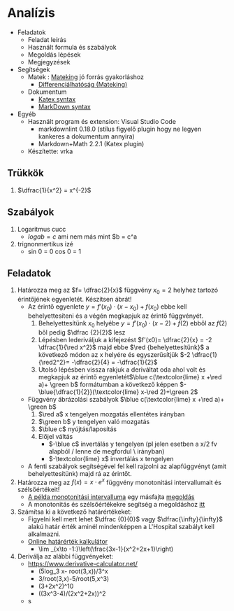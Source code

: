# Analízis

- Feladatok
  - Feladat leírás
  - Használt formula és szabályok
  - Megoldás lépések
  - Megjegyzések
- Segítségek
  - Matek : [Mateking](https://www.mateking.hu) jó forrás gyakorláshoz
    - [Differenciálhatóság (Mateking)](https://www.mateking.hu/system/files/docs/differencialhatosag.pdf)
  - Dokumentum
    - [Katex syntax](https://khan.github.io/KaTeX/function-support.html)
    - [MarkDown syntax](https://github.com/adam-p/markdown-here/wiki/Markdown-Cheatsheet)
- Egyéb
  - Használt program és extension: Visual Studio Code
    - markdownlint  0.18.0 (stílus figyelő plugin hogy ne legyen kankeres a dokumentum annyira)
    - Markdown+Math 2.2.1 (Katex plugin)
  - Készítette: vrka

## Trükkök

1. $\dfrac{1}{x^2} = x^{-2}$

## Szabályok

1. Logaritmus cucc
    - $logab = c$ ami nem más mint $b = c^a
2. trignonmertikus izé
    - sin 0 = 0 cos 0 = 1

## Feladatok

1. Határozza meg az $f= \dfrac{2}{x}$ függvény $x_0=2$ helyhez tartozó érintőjének egyenletét. Készítsen ábrát!
    - Az érintő egyenlete $y=f'(x_0)\cdot(x-x_0)+f(x_0)$ ebbe kell behelyettesíteni és a végén megkapjuk az érintő függvényét.
        1. Behelyettesítünk $x_0$ helyébe $y= f'(x_0)\cdot(x-2)+f(2)$ ebből az $f(2)$ ből pedig $\dfrac {2}{2}$ lesz
        2. Lépésben lederiváljuk a kifejezést $f'(x0)= \dfrac{2}{x} = -2 \dfrac{1}{\red x^2}$ majd ebbe $\red {behelyettesítünk}$ a következő módon az x helyére és egyszerűsítjük $-2 \dfrac{1}{\red2^2}= -\dfrac{2}{4} = -\dfrac{1}{2}$
        3. Utolsó lépésben vissza rakjuk a deriváltat oda ahol volt és megkapjuk az érintő egyenletét$\blue c(\textcolor{lime} x +\red a)+ \green b$ formátumban a következő képpen $-\blue{\dfrac{1}{2}}(\textcolor{lime} x-\red 2)+\green 2$
    - Függvény ábrázolási szabályok $\blue c(\textcolor{lime} x +\red a)+ \green b$
        1. $\red a$ x tengelyen mozgatás ellentétes irányban
        2. $\green b$ y tengelyen való mozgatás
        3. $\blue c$ nyújtás/laposítás
        4. Előjel váltás
            - $-\blue c$ invertálás y tengelyen (pl jelen esetben a x/2 fv alapból / lenne de megfordul \ irányban)
            - $-\textcolor{lime} x$ invertálás x tengelyen
    - A fenti szabályok segítségével fel kell rajzolni az alapfüggvényt (amit behelyettesítünk) majd rá az érintőt.
2. Határozza meg az $f(x)=x\cdot e^x$ függvény monotonitási intervallumait és szélsőértékeit!
    - [A példa monotonitási intervalluma](https://www.youtube.com/watch?v=7cwN7Os8tf4) egy másfajta [megoldás](https://www.youtube.com/watch?v=xaLubQigeiA&t=577s)
    - A monotonitás és szélsőértékekre segítség a megoldáshoz [itt](https://www.mateking.hu/analizis-1/fuggvenyvizsgalat-gazdasagi-feladatok/a-fuggvenyvizsgalat-lepesei)
3. Számítsa ki a következő határértékeket:
    - Figyelni kell mert lehet $\dfrac {0}{0}$ vagy $\dfrac{\infty}{\infty}$ alakú határ érték aminél mindenképpen a L'Hospital szabályt kell alkalmazni.
    - [Online határérték kalkulátor](https://www.symbolab.com/solver/limit-calculator/%5Clim_%7Bx%5Cto-1%20%7D%5Cleft(%5Cfrac%7B3x-1%7D%7Bx%5E%7B2%7D%2B2x%2B1%7D%5Cright)) 
        - \lim _{x\to -1\:}\left(\frac{3x-1}{x^2+2x+1}\right)
4. Deriválja az alábbi függvényeket:
    - https://www.derivative-calculator.net/
        - (5log_3 x- root(3,x))/3^x
        - 3/root(3,x)-5/root(5,x^3)
        - (3+2x^2)^10
        - ((3x^3-4)/(2x^2+2x))^2
    - s
